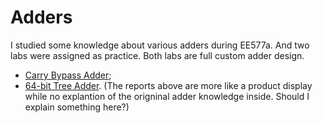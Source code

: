 # Adders

I studied some knowledge about various adders during EE577a. And two labs were assigned as practice. Both labs are full custom adder design.
- [Carry Bypass Adder](https://github.com/CWang24/Adders/blob/master/Carry%20Bypass%20Adder.md);
- [64-bit Tree Adder](https://github.com/CWang24/Adders/blob/master/64-bit%20Tree%20Adder.md).
(The reports above are more like a product display while no explantion of the origninal adder knowledge inside. Should I explain something here?)
